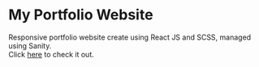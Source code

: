 # My Portfolio Website

Responsive portfolio website create using React JS and SCSS, managed using Sanity.<br />
Click <a href="https://coreytrussell.netlify.app/">here</a> to check it out.
